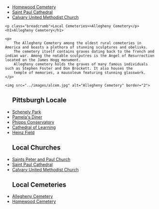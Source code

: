<!DOCTYPE html>
<html>
<head>
	<!--Color scheme and navigation bar style from w3schools.com-->
	<link rel="stylesheet" href="/css/contentstyle.css">
	<title>Allegheny Cemetery</title>
</head>
<body>
<!--Div tag learned on w3schools.com-->
	<ul class="navbar">
		<li class="navitem"><a class="navlink" href="/html/HomeCemetery.html">Homewood Cemetery</a></li>
		<li class="navitem"><a class="navlink" href="/html/StPaul.html">Saint Paul Cathedral</a></li>
		<li class="navitem"><a class="navlink" href="/html/Calvary.html">Calvary United Methodist Church</a></li>
	</ul>
<div class="entry">
	
	<p class="breadcrumb">Local Cemeteries>>Allegheny Cemetery</p>
	<h1>Allegheny Cemetery</h1>

	<p>
		The Allegheny Cemetery among the oldest rural cemeteries in America and boasts a plethora of stunning sculptures and obelisks.
		The cemetery itself contains graves dating back to the french and indian war. Among the notable sculputres is the Angel of Resurrection located on the James Hogg monument.
		Allegheny cemetery holds the graves of many famous individuals such as Stephen Foster and Don Brockett. It also houses the
		temple of memories, a mausoleum featuring stunning glasswork.  
	</p>

	<img src="../images/alcem.jpg" alt="Allegheny Cemetery" border="2">
</div>

<div class="sitemap">
	<ul class="sitelist1">
		<h2>Pittsburgh Locale</h2>
		<li><a class="sitelink" href="/html/Schenely.html">Schenely Park</a></li>
		<li><a class="sitelink" href="/html/Pam.html">Pamela's Diner</a></li>
		<li><a class="sitelink" href="/html/Phipps.html">Phipps Conservatory </a></li>
		<li><a class="sitelink" href="/html/Col.html">Cathedral of Learning</a></li>
		<li><a class="sitelink" href="/html/Heinz.html">Heinz Field</a></li>
	</ul>
	<ul class="sitelist">
		<h2>Local Churches</h2>
		<li><a class="sitelink" href="/html/ssP&P.html">Saints Peter and Paul Church</a></li>
		<li><a class="sitelink" href="/html/StPaul.html">Saint Paul Cathedral</a></li>
		<li><a class="sitelink" href="/html/Calvary.html">Calvary United Methodist Church</a></li>
	</ul>
	<ul class="sitelist">
		<h2>Local Cemeteries</h2>
		<li><a class="sitelink" href="/html/AlCemetery.html">Allegheny Cemetery</a></li>
		<li><a class="sitelink" href="/html/HomeCemetery.html">Homewood Cemetery</a></li>
	</ul>
</div>
</body>
</html>
